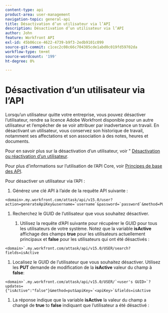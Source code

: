 ```yaml
---
content-type: api
product-area: user-management
navigation-topic: general-api
title: Désactivation d’un utilisateur via l’API
description: Désactivation d’un utilisateur via l’API
author: John
feature: Workfront API
exl-id: 45b06cce-4622-4739-b9f3-2edb9101c099
source-git-commit: c1cec2c08c66c704385cde1abd0c019fd59702da
workflow-type: tm+mt
source-wordcount: '199'
ht-degree: 0%

---
```



# Désactivation d’un utilisateur via l’API

Lorsqu’un utilisateur quitte votre entreprise, vous pouvez désactiver l’utilisateur, rendre sa licence Adobe Workfront disponible pour un autre utilisateur et l’empêcher de se voir attribuer par inadvertance un travail. En désactivant un utilisateur, vous conservez son historique de travail, notamment ses affectations et son association à des notes, heures et documents.

Pour en savoir plus sur la désactivation d’un utilisateur, voir &quot; [Désactivation ou réactivation d’un utilisateur](../../administration-and-setup/add-users/create-and-manage-users/deactivate-a-user.md).

Pour plus d’informations sur l’utilisation de l’API Core, voir [Principes de base des API](../../wf-api/general/api-basics.md).

Pour désactiver un utilisateur via l’API :

1. Générez une clé API à l’aide de la requête API suivante :

```
<domain>.my.workfront.com/attask/api/v15.0/user?action=generateApiKey&username=`username`&password=`password`&method=PUT`
```

1. Recherchez le GUID de l’utilisateur que vous souhaitez désactiver.

   1. Utilisez la requête d’API suivante pour récupérer le GUID pour tous les utilisateurs de votre système. Notez que la variable **isActive** affichage des champs **true** pour les utilisateurs actuellement principaux et **false** pour les utilisateurs qui ont été désactivés :

```
<domain>`.my.workfront.com/attask/api/v15.0/USER/search?fields=isActive
```

1. Localisez le GUID de l’utilisateur que vous souhaitez désactiver. Utilisez les **PUT** demande de modification de la **isActive** valeur du champ à **false**:

```
<domain>`.my.workfront.com/attask/api/v15.0/USER/`<user's GUID>`?updates={"isActive":"false"}&method=put&apiKey=`<apiKey>`&fields=isActive
```

1. La réponse indique que la variable **isActive** la valeur du champ a changé de **true** to **false** indiquant que l’utilisateur a été désactivé :

<!-- [Copy](javascript:void(0);) -->
<pre></pre>
